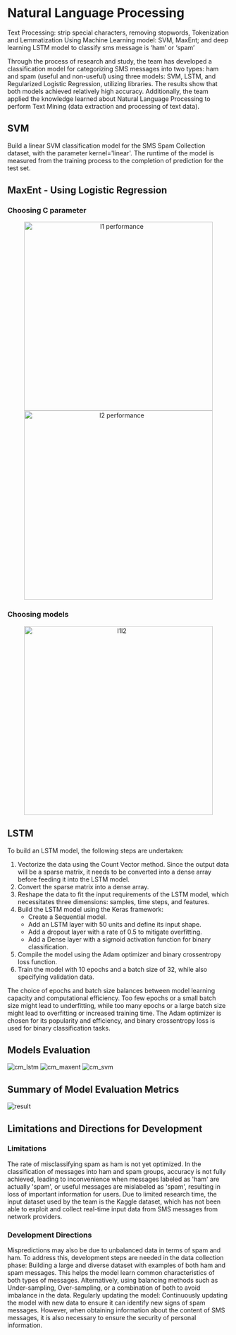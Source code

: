 # Natural Language Processing
Text Processing: strip special characters, removing stopwords, Tokenization and Lemmatization
Using Machine Learning model: SVM, MaxEnt; and deep learning LSTM  model to classify sms message is ‘ham’ or ‘spam’


Through the process of research and study, the team has developed a classification model for categorizing SMS messages into two types: ham and spam (useful and non-useful) using three models: SVM, LSTM, and Regularized Logistic Regression, utilizing libraries. The results show that both models achieved relatively high accuracy. Additionally, the team applied the knowledge learned about Natural Language Processing to perform Text Mining (data extraction and processing of text data).
## SVM 
Build a linear SVM classification model for the SMS Spam Collection dataset, with the parameter kernel='linear'. The runtime of the model is measured from the training process to the completion of prediction for the test set.
## MaxEnt - Using Logistic Regression


### Choosing C parameter
<div align="center">  
 <img width="428" alt="l1 performance" src="https://github.com/phuongmydha/NLP/assets/166359916/e83e253b-155b-4224-bce8-936e917fb00f">
 <img width="428" alt="l2 performance" src="https://github.com/phuongmydha/NLP/assets/166359916/31a8cbb0-b4a3-4660-9e6f-46e775c9dd40">
</div>
    
### Choosing models
<div align="center">  
  <img width="428" alt="l1l2" src="https://github.com/phuongmydha/NLP/assets/166359916/9eb3ff91-1cfa-4a01-9ab3-df236320c499">
</div>


## LSTM

<!DOCTYPE html>
<html lang="en">
<head>
  <meta charset="UTF-8">
  <meta name="viewport" content="width=device-width, initial-scale=1.0">
</head>
<body>
  <p>To build an LSTM model, the following steps are undertaken:</p>
  <ol>
    <li>Vectorize the data using the Count Vector method. Since the output data will be a sparse matrix, it needs to be converted into a dense array before feeding it into the LSTM model.</li>
    <li>Convert the sparse matrix into a dense array.</li>
    <li>Reshape the data to fit the input requirements of the LSTM model, which necessitates three dimensions: samples, time steps, and features.</li>
    <li>Build the LSTM model using the Keras framework:
      <ul>
        <li>Create a Sequential model.</li>
        <li>Add an LSTM layer with 50 units and define its input shape.</li>
        <li>Add a dropout layer with a rate of 0.5 to mitigate overfitting.</li>
        <li>Add a Dense layer with a sigmoid activation function for binary classification.</li>
      </ul>
    </li>
    <li>Compile the model using the Adam optimizer and binary crossentropy loss function.</li>
    <li>Train the model with 10 epochs and a batch size of 32, while also specifying validation data.</li>
  </ol>
  <p>The choice of epochs and batch size balances between model learning capacity and computational efficiency. Too few epochs or a small batch size might lead to underfitting, while too many epochs or a large batch size might lead to overfitting or increased training time. The Adam optimizer is chosen for its popularity and efficiency, and binary crossentropy loss is used for binary classification tasks.</p>
</body>
</html>



## Models Evaluation

![cm_lstm](https://github.com/phuongmydha/NLP/assets/166359916/ec6c3b9f-7f9f-4ddb-a3ec-e7685dc0f8ee)
![cm_maxent](https://github.com/phuongmydha/NLP/assets/166359916/ed765769-6d60-41e0-b4ee-4050c9de18f1)
![cm_svm](https://github.com/phuongmydha/NLP/assets/166359916/15c72963-f2b1-43c1-96c2-2f6c0a724dce)


## Summary of Model Evaluation Metrics

![result](https://github.com/phuongmydha/NLP/assets/166359916/3957114d-ad19-45a7-9c3f-117cd1157d67)



## Limitations and Directions for Development
### Limitations
The rate of misclassifying spam as ham is not yet optimized. In the classification of messages into ham and spam groups, accuracy is not fully achieved, leading to inconvenience when messages labeled as 'ham' are actually 'spam', or useful messages are mislabeled as 'spam', resulting in loss of important information for users. Due to limited research time, the input dataset used by the team is the Kaggle dataset, which has not been able to exploit and collect real-time input data from SMS messages from network providers.
### Development Directions
Mispredictions may also be due to unbalanced data in terms of spam and ham. To address this, development steps are needed in the data collection phase:
Building a large and diverse dataset with examples of both ham and spam messages. This helps the model learn common characteristics of both types of messages. Alternatively, using balancing methods such as Under-sampling, Over-sampling, or a combination of both to avoid imbalance in the data.
Regularly updating the model: Continuously updating the model with new data to ensure it can identify new signs of spam messages. However, when obtaining information about the content of SMS messages, it is also necessary to ensure the security of personal information.
